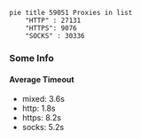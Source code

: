
```mermaid
pie title 59051 Proxies in list
    "HTTP" : 27131
    "HTTPS": 9076
    "SOCKS" : 30336
```

### Some Info
#### Average Timeout

- mixed: 3.6s
- http: 1.8s
- https: 8.2s
- socks: 5.2s